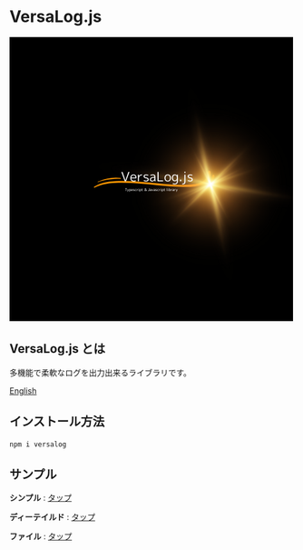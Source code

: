 # VersaLog.js

![logo](/image/logo.png)

## VersaLog.js とは

多機能で柔軟なログを出力出来るライブラリです。

[English](README-en.md)

## インストール方法

```
npm i versalog
```

## サンプル

**シンプル** : [タップ](/tests/simple_test.js)

**ディーテイルド** : [タップ](/tests/detailed_test.js)

**ファイル** : [タップ](/tests/file_test.js)
